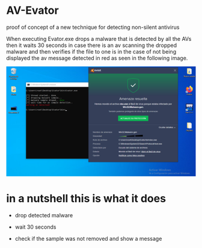 # AV-Evator
proof of concept of a new technique for detecting non-silent antivirus


When executing Evator.exe drops a malware that is detected by all the AVs then it waits 30 seconds in case there is an av scanning the dropped malware and then verifies if the file to one is in the case of not being displayed the av message detected in red as seen in the following image.

![](https://github.com/BLackWolf-researcher/AV-Evator/blob/master/Screenshot_2.png)



#  in a nutshell this is what it does

- drop detected malware

- wait 30 seconds

- check if the sample was not removed and show a message

